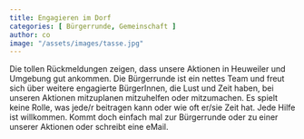 ```yaml
---
title: Engagieren im Dorf
categories: [ Bürgerrunde, Gemeinschaft ]
author: co
image: "/assets/images/tasse.jpg"
---
```


Die tollen Rückmeldungen zeigen, dass unsere Aktionen in Heuweiler und Umgebung gut ankommen. 
Die Bürgerrunde ist ein nettes Team und freut sich über weitere engagierte BürgerInnen, die Lust und Zeit haben, bei unseren Aktionen mitzuplanen mitzuhelfen oder mitzumachen. 
Es spielt keine Rolle, was jede/r beitragen kann oder wie oft er/sie Zeit hat. 
Jede Hilfe ist willkommen. Kommt doch einfach mal zur Bürgerrunde oder zu einer unserer Aktionen oder schreibt eine eMail.

